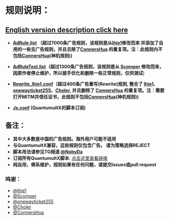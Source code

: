 # 规则说明：
## [English version description click here](https://github.com/NobyDa/Script/blob/master/QuantumultX/README_EN.md)
* **[AdRule.list](https://raw.githubusercontent.com/NobyDa/Script/master/QuantumultX/AdRule.list) （超过7000条广告规则，该规则是从[lhie1](https://github.com/lhie1/Rules)修改而来 并添加了自用的一些去广告规则，并且去除了[ConnersHua](https://github.com/ConnersHua/Profiles) 的重复项。注：此规则内不包括[ConnersHua](https://github.com/ConnersHua/Profiles)(神机规则))**

* **[AdRuleTest.list](https://raw.githubusercontent.com/NobyDa/Script/master/QuantumultX/AdRuleTest.list)（超过1300条广告规则，该规则是从 [Scomper](https://github.com/scomper/Surge) 修改而来，因原作者停止维护，所以接手优化和删除一些正常规则，仅供测试**)

* **[Rewrite_lhie1.conf](https://raw.githubusercontent.com/NobyDa/Script/master/QuantumultX/Rewrite_lhie1.conf)（超过400条广告重写(Rewrite)规则, 整合了 [lhie1](https://github.com/lhie1/Rules)、[onewayticket255](https://github.com/onewayticket255/Surge-Script)、[Choler](https://github.com/Choler/Surge/tree/master/Ruleset), 并且删除了 [ConnersHua](https://github.com/ConnersHua/Profiles) 的重复项。注：需要打开MITM并信任证书，此规则不包括[ConnersHua](https://github.com/ConnersHua/Profiles)(神机规则))**

* **[Js.conf](https://raw.githubusercontent.com/NobyDa/Script/master/QuantumultX/Js.conf) (QuantumultX的脚本订阅)**

## 备注：

* **其中大多数是中国的广告规则。海外用户可能不适用**
* **与QuantumultX兼容，这些规则仅包含广告。 请为策略选择REJECT**
* **脚本用法请参见TG频道 [@NobyDa](https://t.me/NobyDa)**
* **订阅所有QuantumultX脚本**: [点击这里查看链接](https://raw.githubusercontent.com/NobyDa/Script/master/QuantumultX/Js.conf)
* **纯自用，佛系维护，规则如果有任何问题，请提交Issues或pull request**


### 鸣谢：

* [@lhie1](https://github.com/lhie1)
* [@Scomper](https://github.com/scomper)
* [@onewayticket255](https://github.com/onewayticket255)
* [@Choler](https://github.com/Choler)
* [@ConnersHua](https://github.com/ConnersHua)